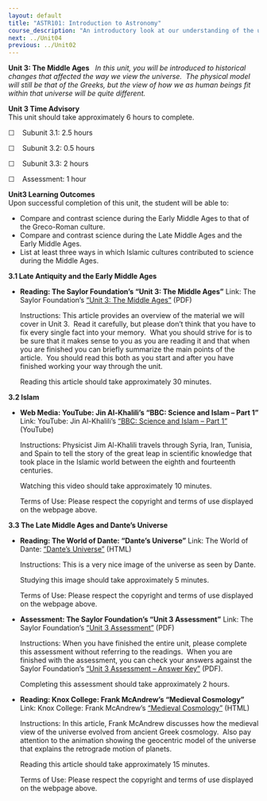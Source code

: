 ```yaml
---
layout: default
title: "ASTR101: Introduction to Astronomy"
course_description: "An introductory look at our understanding of the universe and how this understanding has changed from Ancient Greece through today."
next: ../Unit04
previous: ../Unit02
---
```

**Unit 3: The Middle Ages** <span id="3"></span> 
*In this unit, you will be introduced to historical changes that
affected the way we view the universe.  The physical model will still be
that of the Greeks, but the view of how we as human beings fit within
that universe will be quite different.*

**Unit 3 Time Advisory**  
This unit should take approximately 6 hours to complete.  
  
 ☐    Subunit 3.1: 2.5 hours  
  
 ☐    Subunit 3.2: 0.5 hours  
  
 ☐    Subunit 3.3: 2 hours  
  
 ☐    Assessment: 1 hour

**Unit3 Learning Outcomes**  
Upon successful completion of this unit, the student will be able to:
-   Compare and contrast science during the Early Middle Ages to that of
    the Greco-Roman culture.
-   Compare and contrast science during the Late Middle Ages and the
    Early Middle Ages.
-   List at least three ways in which Islamic cultures contributed to
    science during the Middle Ages.

**3.1 Late Antiquity and the Early Middle Ages** <span id="3.1"></span> 
-   **Reading: The Saylor Foundation’s “Unit 3: The Middle Ages”**
    Link: The Saylor Foundation’s [“Unit 3: The Middle
    Ages”](https://resources.saylor.org/archived/wp-content/uploads/2012/10/ASTR101-Unit-3-Reading.pdf)
    (PDF)  
      
     Instructions: This article provides an overview of the material we
    will cover in Unit 3.  Read it carefully, but please don’t think
    that you have to fix every single fact into your memory.  What you
    should strive for is to be sure that it makes sense to you as you
    are reading it and that when you are finished you can briefly
    summarize the main points of the article.  You should read this both
    as you start and after you have finished working your way through
    the unit.  
      
     Reading this article should take approximately 30 minutes.

**3.2 Islam** <span id="3.2"></span> 
-   **Web Media: YouTube: Jin Al-Khalili’s “BBC: Science and Islam –
    Part 1”**
    Link: YouTube: Jin Al-Khalili’s [“BBC: Science and Islam – Part
    1”](http://www.youtube.com/watch?v=KoCzzSzOIoA) (YouTube)  
      
     Instructions: Physicist Jim Al-Khalili travels through Syria, Iran,
    Tunisia, and Spain to tell the story of the great leap in scientific
    knowledge that took place in the Islamic world between the eighth
    and fourteenth centuries.  
      
     Watching this video should take approximately 10 minutes.  
      
     Terms of Use: Please respect the copyright and terms of use
    displayed on the webpage above.

**3.3 The Late Middle Ages and Dante’s Universe** <span
id="3.3"></span> 
-   **Reading: The World of Dante: “Dante’s Universe”**
    Link: The World of Dante: [“Dante’s
    Universe”](http://www.worldofdante.org/astro_detail9.html) (HTML)  
      
     Instructions: This is a very nice image of the universe as seen by
    Dante.  
      
     Studying this image should take approximately 5 minutes.  
      
     Terms of Use: Please respect the copyright and terms of use
    displayed on the webpage above.

-   **Assessment: The Saylor Foundation’s “Unit 3 Assessment”**
    Link: The Saylor Foundation’s [“Unit 3
    Assessment”](https://resources.saylor.org/archived/wp-content/uploads/2012/10/ASTR101-Unit-3-Assessment.FINAL_.pdf) (PDF)  
      
     Instructions: When you have finished the entire unit, please
    complete this assessment without referring to the readings.  When
    you are finished with the assessment, you can check your answers
    against the Saylor Foundation’s [“Unit 3 Assessment – Answer
    Key”](https://resources.saylor.org/archived/wp-content/uploads/2012/10/ASTR101-Unit-3-Answer-Key-FINAL.pdf) (PDF).  
      
     Completing this assessment should take approximately 2 hours.

-   **Reading: Knox College: Frank McAndrew’s “Medieval Cosmology”**
    Link: Knox College: Frank McAndrew’s [“Medieval
    Cosmology”](http://faculty.knox.edu/fmcandre/cosmology.html)
    (HTML)  
      
     Instructions: In this article, Frank McAndrew discusses how the
    medieval view of the universe evolved from ancient Greek cosmology.
     Also pay attention to the animation showing the geocentric model of
    the universe that explains the retrograde motion of planets.  
      
     Reading this article should take approximately 15 minutes.  
      
     Terms of Use: Please respect the copyright and terms of use
    displayed on the webpage above.


